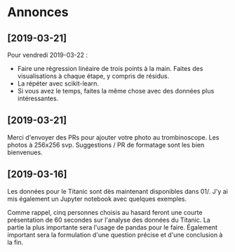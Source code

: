 # Annonces

## [2019-03-21]

Pour vendredi 2019-03-22 :
* Faire une régression linéaire de trois points à la main.  Faites des visualisations à chaque étape, y compris de résidus.
* La répéter avec scikit-learn.
* Si vous avez le temps, faites la même chose avec des données plus intéressantes.

## [2019-03-21]

Merci d'envoyer des PRs pour ajouter votre photo au trombinoscope.
Les photos à 256x256 svp.  Suggestions / PR de formatage sont les bien
bienvenues.


## [2019-03-16]

Les données pour le Titanic sont dès maintenant disponibles dans 01/.
J'y ai mis également un Jupyter notebook avec quelques exemples.

Comme rappel, cinq personnes choisis au hasard feront une courte
présentation de 60 secondes sur l'analyse des données du Titanic.  La
partie la plus importante sera l'usage de pandas pour le faire.
Également important sera la formulation d'une question précise et
d'une conclusion à la fin.
